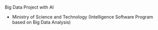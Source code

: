 Big Data Project with AI

- Ministry of Science and Technology (Intelligence Software Program based on Big Data Analysis)
